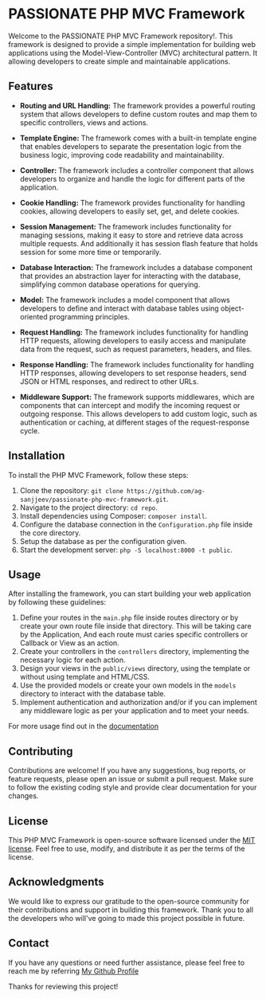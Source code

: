 # PASSIONATE PHP MVC Framework

Welcome to the PASSIONATE PHP MVC Framework repository!. This framework is designed to provide a simple implementation for building web applications using the Model-View-Controller (MVC) architectural pattern. It allowing developers to create simple and maintainable applications.

## Features

- **Routing and URL Handling:** The framework provides a powerful routing system that allows developers to define custom routes and map them to specific controllers, views and actions.
- **Template Engine:** The framework comes with a built-in template engine that enables developers to separate the presentation logic from the business logic, improving code readability and maintainability.

- **Controller:** The framework includes a controller component that allows developers to organize and handle the logic for different parts of the application.

- **Cookie Handling:** The framework provides functionality for handling cookies, allowing developers to easily set, get, and delete cookies.

- **Session Management:** The framework includes functionality for managing sessions, making it easy to store and retrieve data across multiple requests. And additionally it has session flash feature that holds session for some more time or temporarily.   

- **Database Interaction:** The framework includes a database component that provides an abstraction layer for interacting with the database, simplifying common database operations for querying.

- **Model:** The framework includes a model component that allows developers to define and interact with database tables using object-oriented programming principles.

- **Request Handling:** The framework includes functionality for handling HTTP requests, allowing developers to easily access and manipulate data from the request, such as request parameters, headers, and files.

- **Response Handling:** The framework includes functionality for handling HTTP responses, allowing developers to set response headers, send JSON or HTML responses, and redirect to other URLs.

- **Middleware Support:** The framework supports middlewares, which are components that can intercept and modify the incoming request or outgoing response. This allows developers to add custom logic, such as authentication or caching, at different stages of the request-response cycle.

## Installation

To install the PHP MVC Framework, follow these steps:

1. Clone the repository: `git clone https://github.com/ag-sanjjeev/passionate-php-mvc-framework.git`.
2. Navigate to the project directory: `cd repo`.
3. Install dependencies using Composer: `composer install`.
4. Configure the database connection in the `Configuration.php` file inside the core directory.
5. Setup the database as per the configuration given.
6. Start the development server: `php -S localhost:8000 -t public`.

## Usage

After installing the framework, you can start building your web application by following these guidelines:

1. Define your routes in the `main.php` file inside routes directory or by create your own route file inside that directory. This will be taking care by the Application, And each route must caries specific controllers or Callback or View as an action.
2. Create your controllers in the `controllers` directory, implementing the necessary logic for each action.
3. Design your views in the `public/views` directory, using the template or without using template and HTML/CSS.
4. Use the provided models or create your own models in the `models` directory to interact with the database table.
5. Implement authentication and authorization and/or if you can implement any middleware logic as per your application and to meet your needs.

For more usage find out in the [documentation](docs/documentation.md)

## Contributing

Contributions are welcome! If you have any suggestions, bug reports, or feature requests, please open an issue or submit a pull request. Make sure to follow the existing coding style and provide clear documentation for your changes.

## License

This PHP MVC Framework is open-source software licensed under the [MIT license](LICENSE). Feel free to use, modify, and distribute it as per the terms of the license.

## Acknowledgments

We would like to express our gratitude to the open-source community for their contributions and support in building this framework. Thank you to all the developers who will've going to made this project possible in future.

## Contact

If you have any questions or need further assistance, please feel free to reach me by referring [My Github Profile](https://github.com/ag-sanjjeev/)

Thanks for reviewing this project!